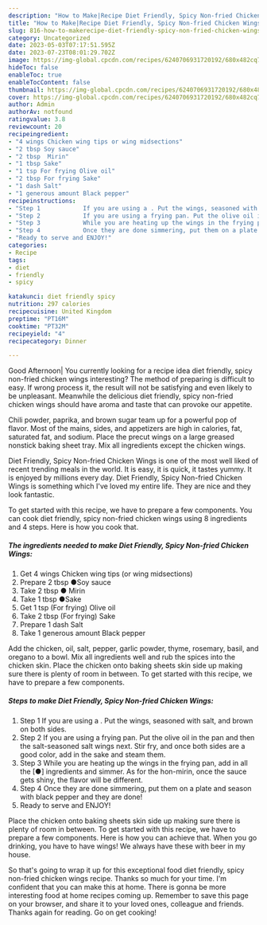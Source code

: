 ```yaml
---
description: "How to Make|Recipe Diet Friendly, Spicy Non-fried Chicken Wings {That is Delicious"
title: "How to Make|Recipe Diet Friendly, Spicy Non-fried Chicken Wings {That is Delicious"
slug: 816-how-to-makerecipe-diet-friendly-spicy-non-fried-chicken-wings-that-is-delicious
category: Uncategorized
date: 2023-05-03T07:17:51.595Z
date: 2023-07-23T08:01:29.702Z
image: https://img-global.cpcdn.com/recipes/6240706931720192/680x482cq70/diet-friendly-spicy-non-fried-chicken-wings-recipe-main-photo.jpg
hideToc: false
enableToc: true
enableTocContent: false
thumbnail: https://img-global.cpcdn.com/recipes/6240706931720192/680x482cq70/diet-friendly-spicy-non-fried-chicken-wings-recipe-main-photo.jpg
cover: https://img-global.cpcdn.com/recipes/6240706931720192/680x482cq70/diet-friendly-spicy-non-fried-chicken-wings-recipe-main-photo.jpg
author: Admin
authorAv: notfound
ratingvalue: 3.8
reviewcount: 20
recipeingredient:
- "4 wings Chicken wing tips or wing midsections"
- "2 tbsp Soy sauce"
- "2 tbsp  Mirin"
- "1 tbsp Sake"
- "1 tsp For frying Olive oil"
- "2 tbsp For frying Sake"
- "1 dash Salt"
- "1 generous amount Black pepper"
recipeinstructions:
- "Step 1            If you are using a . Put the wings, seasoned with salt, and brown on both sides."
- "Step 2            If you are using a frying pan. Put the olive oil in the pan and then the salt-seasoned salt wings next. Stir fry, and once both sides are a good color, add in the sake and steam them."
- "Step 3            While you are heating up the wings in the frying pan, add in all the [●] ingredients and simmer. As for the hon-mirin, once the sauce gets shiny, the flavor will be different."
- "Step 4            Once they are done simmering, put them on a plate and season with black pepper and they are done!"
- "Ready to serve and ENJOY!"
categories:
- Recipe
tags:
- diet
- friendly
- spicy

katakunci: diet friendly spicy 
nutrition: 297 calories
recipecuisine: United Kingdom
preptime: "PT16M"
cooktime: "PT32M"
recipeyield: "4"
recipecategory: Dinner

---
```



Good Afternoon| You currently looking for a recipe idea diet friendly, spicy non-fried chicken wings interesting? The method of preparing is difficult to easy. If wrong process it, the result will not be satisfying and even likely to be unpleasant. Meanwhile the delicious diet friendly, spicy non-fried chicken wings should have aroma and taste that can provoke our appetite.





Chili powder, paprika, and brown sugar team up for a powerful pop of flavor. Most of the mains, sides, and appetizers are high in calories, fat, saturated fat, and sodium. Place the precut wings on a large greased nonstick baking sheet tray. Mix all ingredients except the chicken wings.

Diet Friendly, Spicy Non-fried Chicken Wings is one of the most well liked of recent trending meals in the world. It is easy, it is quick, it tastes yummy. It is enjoyed by millions every day. Diet Friendly, Spicy Non-fried Chicken Wings is something which I've loved my entire life. They are nice and they look fantastic.


To get started with this recipe, we have to prepare a few components. You can cook diet friendly, spicy non-fried chicken wings using 8 ingredients and 4 steps. Here is how you cook that.

<!--inarticleads1-->

##### The ingredients needed to make Diet Friendly, Spicy Non-fried Chicken Wings:

1. Get 4 wings Chicken wing tips (or wing midsections)
1. Prepare 2 tbsp ●Soy sauce
1. Take 2 tbsp ● Mirin
1. Take 1 tbsp ●Sake
1. Get 1 tsp (For frying) Olive oil
1. Take 2 tbsp (For frying) Sake
1. Prepare 1 dash Salt
1. Take 1 generous amount Black pepper


Add the chicken, oil, salt, pepper, garlic powder, thyme, rosemary, basil, and oregano to a bowl. Mix all ingredients well and rub the spices into the chicken skin. Place the chicken onto baking sheets skin side up making sure there is plenty of room in between. To get started with this recipe, we have to prepare a few components. 

<!--inarticleads2-->

##### Steps to make Diet Friendly, Spicy Non-fried Chicken Wings:

1. Step 1            If you are using a . Put the wings, seasoned with salt, and brown on both sides.
1. Step 2            If you are using a frying pan. Put the olive oil in the pan and then the salt-seasoned salt wings next. Stir fry, and once both sides are a good color, add in the sake and steam them.
1. Step 3            While you are heating up the wings in the frying pan, add in all the [●] ingredients and simmer. As for the hon-mirin, once the sauce gets shiny, the flavor will be different.
1. Step 4            Once they are done simmering, put them on a plate and season with black pepper and they are done!
1. Ready to serve and ENJOY!

Place the chicken onto baking sheets skin side up making sure there is plenty of room in between. To get started with this recipe, we have to prepare a few components. Here is how you can achieve that. When you go drinking, you have to have wings! We always have these with beer in my house. 

So that's going to wrap it up for this exceptional food diet friendly, spicy non-fried chicken wings recipe. Thanks so much for your time. I'm confident that you can make this at home. There is gonna be more interesting food at home recipes coming up. Remember to save this page on your browser, and share it to your loved ones, colleague and friends. Thanks again for reading. Go on get cooking!
